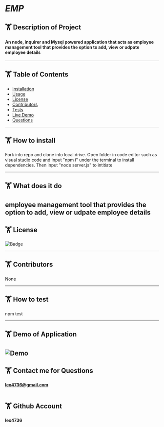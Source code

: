 # ***EMP***

  
## 🏋️ Description of Project
  #### An node, inquirer and Mysql powered application that acts as employee management tool that provides the option to add, view or udpate employee details 
  ----
## 🏋️ Table of Contents
  * [Installation](#installation)
  * [Usage](#usage)
  * [License](#license)
  * [Contributors](#contributors)
  * [Tests](#tests)
  * [Live Demo](#demo)
  * [Questions](#email)
  ----
## 🏋️ <a id="installation"></a> How to install 
  Fork into repo and clone into local drive. Open folder in code editor such as visual studio code and input "npm i" under the terminal to install dependencies. Then input "node server.js" to intitiate

  ----
## 🏋️ <a id="usage"></a> What does it do 
employee management tool that provides the option to add, view or udpate employee details 
  ----
## 🏋️ <a id="license"></a> License
![Badge](https://img.shields.io/badge/license-MIT-blue)

----
## 🏋️ <a id="contributors"></a>Contributors 
None

---- 
## 🏋️ <a id="test"></a> How to test 
npm test
 
----
## 🏋️ <a id="demo"></a> Demo of Application
![Demo](https://github.com/lex4736/workouttrack/blob/master/public/screenshot.PNG?raw=true)
  ----
 ## 🏋️ <a id="email"></a> Contact me for Questions 
 **lex4736@gmail.com** 
<br><br>
## 🏋️ Github Account
**lex4736**
<br>



